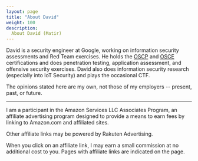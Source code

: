 ```yaml
---
layout: page
title: "About David"
weight: 100
description:
  About David (Matir)
---
```

David is a security engineer at Google, working on information
security assessments and Red Team exercises.  He holds the
[OSCP](https://www.offensive-security.com/information-security-certifications/oscp-offensive-security-certified-professional/) and
[OSCE](https://www.offensive-security.com/information-security-certifications/osce-offensive-security-certified-expert/) certifications
and does penetration testing, application assessment, and offensive security
exercises.  David also does
information security research (especially into IoT Security) and plays the occasional CTF.

The opinions stated here are my own, not those of my employers -- present, past,
or future.

* * *

I am a participant in the Amazon Services LLC Associates Program, an affiliate
advertising program designed to provide a means to earn fees by linking
to Amazon.com and affiliated sites.

Other affiliate links may be powered by Rakuten Advertising.

When you click on an affiliate link, I may earn a small commission at no
additional cost to you.  Pages with affiliate links are indicated on the page.
